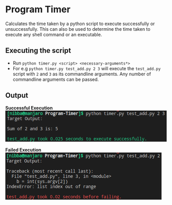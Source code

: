 # Program Timer
Calculates the time taken by a python script to execute successfully or unsuccessfully. This can also be used to determine the time taken to execute any shell command or an executable.

## Executing the script
* Run `python timer.py <script> <necessary-arguments*>`
* For e.g `python timer.py test_add.py 2 3` will execute the `test_add.py` script with `2` and `3` as its commandline arguments. Any number of commandline arguments can be passed.

## Output

**Successful Execution**
![success](images/success.png)

**Failed Execution**
![fail](images/fail.png)
